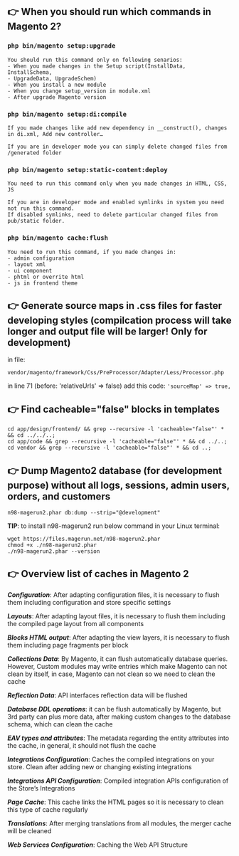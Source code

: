 ## :point_right: When you should run which commands in Magento 2?
### `php bin/magento setup:upgrade`
```
You should run this command only on following senarios:
- When you made changes in the Setup script(InstallData, InstallSchema,
- UpgradeData, UpgradeSchem)
- When you install a new module
- When you change setup_version in module.xml
- After upgrade Magento version
```

### `php bin/magento setup:di:compile`
```
If you made changes like add new dependency in __construct(), changes in di.xml, Add new controller…

If you are in developer mode you can simply delete changed files from /generated folder
```

### `php bin/magento setup:static-content:deploy`
```
You need to run this command only when you made changes in HTML, CSS, JS

If you are in developer mode and enabled symlinks in system you need not run this command. 
If disabled symlinks, need to delete particular changed files from pub/static folder.
```

### `php bin/magento cache:flush`
```
You need to run this command, if you made changes in:
- admin configuration
- layout xml
- ui component
- phtml or overrite html
- js in frontend theme
```

## :point_right: Generate source maps in .css files for faster developing styles (compilcation process will take longer and output file will be larger! Only for development)
in file:
```
vendor/magento/framework/Css/PreProcessor/Adapter/Less/Processor.php
```

in line 71 (before: 'relativeUrls' => false) add this code:
`'sourceMap' => true,`

## :point_right: Find cacheable="false" blocks in templates

```
cd app/design/frontend/ && grep --recursive -l 'cacheable="false"' * && cd ../../..;
cd app/code && grep --recursive -l 'cacheable="false"' * && cd ../..;
cd vendor && grep --recursive -l 'cacheable="false"' * && cd ..;
```

## :point_right: Dump Magento2 database (for development purpose) without all logs, sessions, admin users, orders, and customers
```
n98-magerun2.phar db:dump --strip="@development"
```

**TIP**: to install n98-magerun2 run below command in your Linux terminal:
```
wget https://files.magerun.net/n98-magerun2.phar
chmod +x ./n98-magerun2.phar
./n98-magerun2.phar --version
```

## :point_right: Overview list of caches in Magento 2
***Configuration***: After adapting configuration files, it is necessary to flush them including configuration and store specific settings

***Layouts***: After adapting layout files, it is necessary to flush them including the compiled page layout from all components

***Blocks HTML output***: After adapting the view layers, it is necessary to flush them including page fragments per block

***Collections Data***: By Magento, it can flush automatically database queries. However, Custom modules may write entries which make Magento can not clean by itself, in case, Magento can not clean so we need to clean the cache

***Reflection Data***: API interfaces reflection data will be flushed

***Database DDL operations***: it can be flush automatically by Magento, but 3rd party can plus more data, after making custom changes to the database schema, which can clean the cache

***EAV types and attributes***: The metadata regarding the entity attributes into the cache, in general, it should not flush the cache

***Integrations Configuration***: Caches the compiled integrations on your store. Clean after adding new or changing existing integrations

***Integrations API Configuration***: Compiled integration APIs configuration of the Store’s Integrations

***Page Cache***: This cache links the HTML pages so it is necessary to clean this type of cache regularly

***Translations***: After merging translations from all modules, the merger cache will be cleaned

***Web Services Configuration***: Caching the Web API Structure


